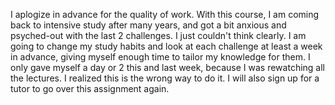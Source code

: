 I aplogize in advance for the quality of work. With this course, I am coming back to intensive study after many years, and got a bit anxious and psyched-out with the last 2 challenges. I just couldn't think clearly.
I am going to change my study habits and look at each challenge at least a week in advance, giving myself enough time to tailor my knowledge for them. I only gave myself a day or 2 this and last week, because I was rewatching all the lectures. I realized this is the wrong way to do it.
I will also sign up for a tutor to go over this assignment again.
